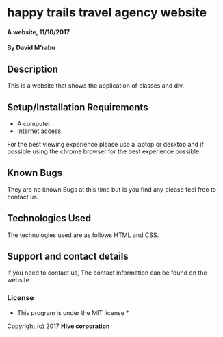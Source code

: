 # happy trails travel agency website

#### A website, 11/10/2017

#### By **David M'rabu**

## Description

This is a website that shows the application of classes and div.

## Setup/Installation Requirements

* A computer.
* Internet access.

For the best viewing experience please use a laptop or desktop and if possible using the chrome browser for the best experience possible.

## Known Bugs

They are no known Bugs at this time but is you find any please feel free to contact us.

## Technologies Used

The technologies used are as follows HTML and CSS.

## Support and contact details

If you need to contact us, The contact information can be found on the website.

### License

* This program is under the MIT license *

Copyright (c) 2017 **Hive corporation**
